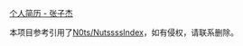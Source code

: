 [个人简历 - 张子杰](https://my.xjtu.store)

本项目参考引用了[N0ts/NutssssIndex](https://gitee.com/n0ts/NutssssIndex)，如有侵权，请联系删除。

